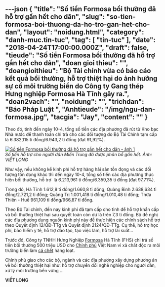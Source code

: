 ---json
{
    "title": "Số tiền Formosa bồi thường đã hỗ trợ gần hết cho dân",
    "slug": "so-tien-formosa-boi-thuong-da-ho-tro-gan-het-cho-dan",
    "layout": "noidung.html",
    "category": "danh-muc.tin-tuc",
    "tag": [
        "tin-tuc"
    ],
    "date": "2018-04-24T17:00:00.000Z",
    "draft": false,
    "tieude": "Số tiền Formosa bồi thường đã hỗ trợ gần hết cho dân",
    "doan gioi thieu": "",
    "doangioithieu": "Bộ Tài chính vừa có báo cáo kết quả bồi thường, hỗ trợ thiệt hại do ảnh hưởng sự cố môi trường biển do Công ty Gang thép Hưng nghiệp Formosa Hà Tĩnh gây ra.",
    "doan2vach": "",
    "noidung": "",
    "trichdan": "Báo Pháp Luật ",
    "Anhtieude": "/img/ngu-dan-formosa.jpg",
    "tacgia": "Jay",
    "__content__": ""
}
---
<p><span style="font-size:14px">Theo đ&oacute;, t&iacute;nh đến ng&agrave;y 10-4, tổng số tiền c&aacute;c địa phương đ&atilde; r&uacute;t từ Kho bạc Nh&agrave; nước để thanh to&aacute;n chi trả cho c&aacute;c đối tượng do Bộ T&agrave;i Ch&iacute;nh tạm cấp l&agrave; 6.382,115 tỉ đồng/6.943,2 tỉ đồng (đạt 91,92%).</span></p>

<p><span style="font-size:14px"><a href="http://image.plo.vn/w800/uploaded/vietlong/2018_04_22/ngu-dan-formosa_smqa_thumb.jpg"><img alt="Số tiền Formosa bồi thường đã hỗ trợ gần hết cho dân - ảnh 1" src="http://image.plo.vn/w800/uploaded/vietlong/2018_04_22/ngu-dan-formosa_smqa_thumb.jpg" /></a><br />
<em>Số tiền hỗ trợ cho người d&acirc;n Miền Trung đ&atilde; được ph&acirc;n bổ gần hết. Ảnh: VIẾT LONG</em></span></p>

<p><span style="font-size:14px">Như vậy, nếu kh&ocirc;ng kể kinh ph&iacute; hỗ trợ h&agrave;ng hải sản tồn đọng v&agrave; c&aacute;c đối tượng tồn đọng kh&aacute;c th&igrave; đến ng&agrave;y 10-4, tổng số tiền c&aacute;c địa phương thực hiện bồi thường, hỗ trợ &nbsp;l&agrave; 6.213,961 tỉ đồng/6.359,35 tỉ đồng (đạt 97,71%).</span></p>

<p><span style="font-size:14px">Trong đ&oacute;, H&agrave; Tĩnh 1.612,8 tỉ đồng/1.660,8 tỉ đồng; Quảng B&igrave;nh 2.638,634 tỉ đồng/2.721,2 tỉ đồng; Quảng Trị 1.001,418 tỉ đồng/1.010,48 tỉ đồng; Thừa Thi&ecirc;n - Huế 961,109 tỉ đồng/966,87 tỉ đồng.</span></p>

<p><span style="font-size:14px">Theo Bộ T&agrave;i ch&iacute;nh, đến nay kinh ph&iacute; đ&atilde; tạm cấp cho tỉnh để hỗ trợ khẩn cấp v&agrave; bồi thường thiệt hại sau quyết to&aacute;n c&ograve;n dư l&agrave; tr&ecirc;n 7,3 tỉ đồng. Bộ đề nghị c&aacute;c địa phương dụng nguồn kinh ph&iacute; n&agrave;y để thực hiện c&aacute;c ch&iacute;nh s&aacute;ch hỗ trợ theo Quyết định 12/QĐ-TTg v&agrave; Quyết định 2124/QĐ-TTg. Cụ thể, hỗ trợ học ph&iacute;, bảo hiểm y tế, hỗ trợ đ&agrave;o tạo, tạo việc l&agrave;m, hỗ trợ l&atilde;i suất...</span></p>

<p><span style="font-size:14px">Trước đ&oacute;, C&ocirc;ng ty TNHH Hưng Nghiệp&nbsp;<a href="http://plo.vn/tags/Rm9ybW9zYQ==/formosa.html">Formosa</a>&nbsp;H&agrave; Tĩnh (FHS) chi trả số tiền bồi thường 500 triệu USD cho&nbsp;<a href="http://plo.vn/tags/IENow61uaCBQaOG7pw==/chinh-phu.html">Ch&iacute;nh phủ</a>&nbsp;Việt Nam v&igrave; xả chất độc ra m&ocirc;i trường biển l&agrave;m&nbsp;<a href="http://plo.vn/tags/IEPDoSBDaOG6v3Q=/ca-chet.html">c&aacute; chết</a>&nbsp;h&agrave;ng loạt.</span></p>

<p><span style="font-size:14px">Ch&iacute;nh phủ giao cho c&aacute;c bộ, ng&agrave;nh v&agrave; c&aacute;c địa phương x&acirc;y dựng phương &aacute;n về bồi thường thiệt hại như: hỗ trợ chuyển đổi nghề nghiệp cho người d&acirc;n, xử l&yacute; m&ocirc;i trường bền vững ...</span></p>

<p><span style="font-size:14px"><strong>VIẾT LONG</strong></span></p>
